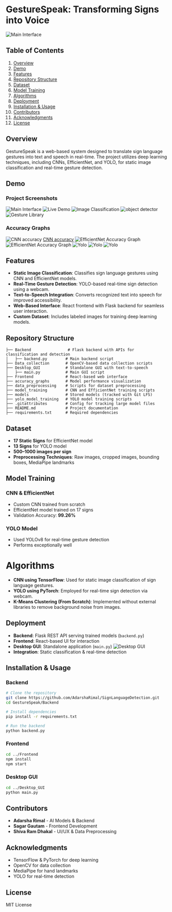 # GestureSpeak: Transforming Signs into Voice

![Main Interface](Project%20screenshot/Screenshot%202025-02-04%20101952.png)



## Table of Contents
1. [Overview](#overview)
2. [Demo](#demo)
3. [Features](#features)
4. [Repository Structure](#repository-structure)
5. [Dataset](#dataset)
6. [Model Training](#model-training)
7. [Algorithms](#algorithms)
7. [Deployment](#deployment)
8. [Installation & Usage](#installation--usage)
9. [Contributors](#contributors)
10. [Acknowledgments](#acknowledgments)
11. [License](#license)

## Overview
GestureSpeak is a web-based system designed to translate sign language gestures into text and speech in real-time. The project utilizes deep learning techniques, including CNNs, EfficientNet, and YOLO, for static image classification and real-time gesture detection.

## Demo
### Project Screenshots
![Main Interface](Project%20screenshot/Screenshot%202025-02-04%20101952.png)
![Live Demo](Project%20screenshot/Screenshot%202025-02-04%20102024.png)
![Image Classification](Project%20screenshot/Screenshot%202025-02-04%20102043.png)
![object detector](Project%20screenshot/Screenshot%202025-02-04%20102101.png)
![Gesture Library](Project%20screenshot/Screenshot%202025-02-04%20102234.png)


### Accuracy Graphs
![CNN accuracy](accuracy_graphs/Scratch_cnn/scratch_cnn_accuracy_loss.png)
[CNN accuracy](accuracy_graphs/Scratch_cnn/scratch_cnn_loss_vs_epoch.png)
![EfficientNet Accuracy Graph](accuracy_graphs/accuracy_matrices%20_transfer_learning/accuracy_vs_epochs.png)
![EfficientNet Accuracy Graph](accuracy_graphs/accuracy_matrices%20_transfer_learning/class_wise_precision.png)
![Yolo](accuracy_graphs/Yolo/confusion_matrix.png)
![Yolo](accuracy_graphs/Yolo/results.png)
![Yolo](accuracy_graphs/Yolo/F1_curve.png)

## Features
- **Static Image Classification**: Classifies sign language gestures using CNN and EfficientNet models.
- **Real-Time Gesture Detection**: YOLO-based real-time sign detection using a webcam.
- **Text-to-Speech Integration**: Converts recognized text into speech for improved accessibility.
- **Web-Based Interface**: React frontend with Flask backend for seamless user interaction.
- **Custom Dataset**: Includes labeled images for training deep learning models.

## Repository Structure
```
├── Backend                # Flask backend with APIs for classification and detection
│   ├── backend.py        # Main backend script
├── Data_collection       # OpenCV-based data collection scripts
├── Desktop_GUI           # Standalone GUI with text-to-speech
│   ├── main.py           # Main GUI script
├── Frontend              # React-based web interface
├── accuracy_graphs       # Model performance visualization
├── data_preprocessing    # Scripts for dataset preprocessing
├── model_training        # CNN and EfficientNet training scripts
├── models                # Stored models (tracked with Git LFS)
├── yolo_model_training   # YOLO model training scripts
├── .gitattributes        # Config for tracking large model files
├── README.md             # Project documentation
├── requirements.txt      # Required dependencies
```

## Dataset
- **17 Static Signs** for EfficientNet model
- **13 Signs** for YOLO model
- **500–1000 images per sign**
- **Preprocessing Techniques**: Raw images, cropped images, bounding boxes, MediaPipe landmarks

## Model Training
### CNN & EfficientNet
- Custom CNN trained from scratch
- EfficientNet model trained on 17 signs
- Validation Accuracy: **99.26%**

### YOLO Model
- Used YOLOv8 for real-time gesture detection
- Performs exceptionally well

# Algorithms
- **CNN using TensorFlow**: Used for static image classification of sign language gestures.
- **YOLO using PyTorch**: Employed for real-time sign detection via webcam.
- **K-Means Clustering (From Scratch)**: Implemented without external libraries to remove background noise from images.

## Deployment
- **Backend**: Flask REST API serving trained models (`backend.py`)
- **Frontend**: React-based UI for interaction
- **Desktop GUI**: Standalone application (`main.py`)
![Desktop GUI](Project%20screenshot/Screenshot%202025-02-02%20165434.png)
- **Integration**: Static classification & real-time detection

## Installation & Usage
### Backend
```bash
# Clone the repository
git clone https://github.com/AdarshaRimal/SignLanguageDetection.git
cd GestureSpeak/Backend

# Install dependencies
pip install -r requirements.txt

# Run the backend
python backend.py
```

### Frontend
```bash
cd ../Frontend
npm install
npm start
```

### Desktop GUI
```bash
cd ../Desktop_GUI
python main.py
```

## Contributors
- **Adarsha Rimal** - AI Models & Backend
- **Sagar Gautam** - Frontend Development
- **Shiva Ram Dhakal** - UI/UX & Data Preprocessing

## Acknowledgments
- TensorFlow & PyTorch for deep learning
- OpenCV for data collection
- MediaPipe for hand landmarks
- YOLO for real-time detection

## License
MIT License

